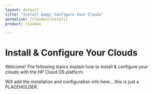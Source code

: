 ```yaml
---
layout: default
title: "Install &amp; Configure Your Clouds"
permalink: /cloudos/install/
product: cloudos

---
```


# Install &amp; Configure Your Clouds

Welcome! The following topics explain how to install &amp; configure your clouds with the HP Cloud OS platform.

Will add the installation and configuration info here... this is just a PLACEHOLDER.  



